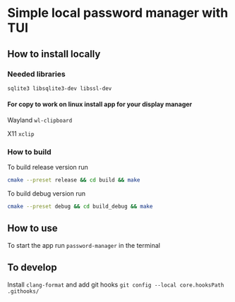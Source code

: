 # Simple local password manager with TUI 

## How to install locally 

### Needed libraries

```sh
sqlite3 libsqlite3-dev libssl-dev
```

#### For copy to work on linux install app for your display manager

Wayland  ```wl-clipboard```

X11 ```xclip```

### How to build

To build release version run
```sh
cmake --preset release && cd build && make
```

To build debug version run
```sh
cmake --preset debug && cd build_debug && make
```

## How to use 

To start the app run ```password-manager``` in the terminal

## To develop

Install ```clang-format``` and add git hooks ```git config --local core.hooksPath .githooks/```
